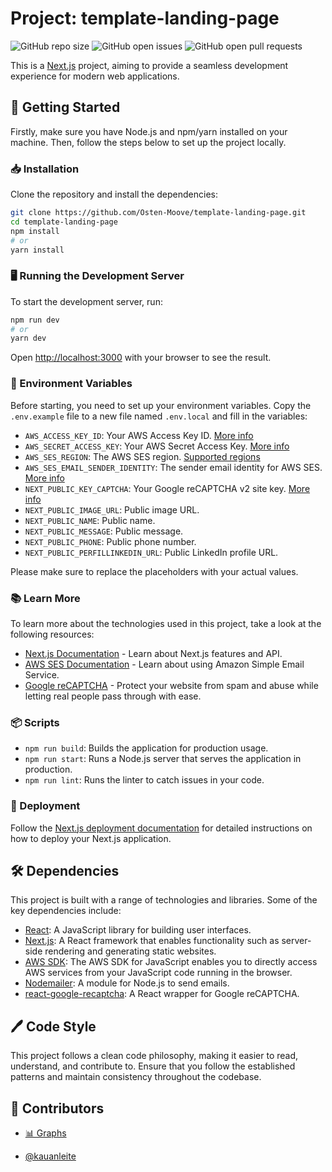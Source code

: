 # Project: template-landing-page

![GitHub repo size](https://img.shields.io/github/repo-size/iuricode/README-template?style=for-the-badge)
![GitHub open issues](https://img.shields.io/bitbucket/issues/iuricode/README-template?style=for-the-badge)
![GitHub open pull requests](https://img.shields.io/bitbucket/pr-raw/iuricode/README-template?style=for-the-badge)


This is a [Next.js](https://nextjs.org/) project, aiming to provide a seamless development experience for modern web applications.

## 🚀 Getting Started

Firstly, make sure you have Node.js and npm/yarn installed on your machine. Then, follow the steps below to set up the project locally.

### 📥 Installation

Clone the repository and install the dependencies:

```bash
git clone https://github.com/Osten-Moove/template-landing-page.git
cd template-landing-page
npm install
# or
yarn install
```

### 🖥️ Running the Development Server

To start the development server, run:

```bash
npm run dev
# or
yarn dev
```

Open [http://localhost:3000](http://localhost:3000) with your browser to see the result.

### 📂 Environment Variables

Before starting, you need to set up your environment variables. Copy the `.env.example` file to a new file named `.env.local` and fill in the variables:

- `AWS_ACCESS_KEY_ID`: Your AWS Access Key ID. [More info](https://docs.aws.amazon.com/general/latest/gr/aws-sec-cred-types.html#access-keys-and-secret-access-keys)
- `AWS_SECRET_ACCESS_KEY`: Your AWS Secret Access Key. [More info](https://docs.aws.amazon.com/general/latest/gr/aws-sec-cred-types.html#access-keys-and-secret-access-keys)
- `AWS_SES_REGION`: The AWS SES region. [Supported regions](https://docs.aws.amazon.com/general/latest/gr/ses.html)
- `AWS_SES_EMAIL_SENDER_IDENTITY`: The sender email identity for AWS SES. [More info](https://docs.aws.amazon.com/ses/latest/dg/sending-authorization-identity-owner-tasks.html)
- `NEXT_PUBLIC_KEY_CAPTCHA`: Your Google reCAPTCHA v2 site key. [More info](https://developers.google.com/recaptcha/docs/display)
- `NEXT_PUBLIC_IMAGE_URL`: Public image URL.
- `NEXT_PUBLIC_NAME`: Public name.
- `NEXT_PUBLIC_MESSAGE`: Public message.
- `NEXT_PUBLIC_PHONE`: Public phone number.
- `NEXT_PUBLIC_PERFILLINKEDIN_URL`: Public LinkedIn profile URL.

Please make sure to replace the placeholders with your actual values.

### 📚 Learn More

To learn more about the technologies used in this project, take a look at the following resources:

- [Next.js Documentation](https://nextjs.org/docs) - Learn about Next.js features and API.
- [AWS SES Documentation](https://docs.aws.amazon.com/ses/latest/dg/Welcome.html) - Learn about using Amazon Simple Email Service.
- [Google reCAPTCHA](https://developers.google.com/recaptcha) - Protect your website from spam and abuse while letting real people pass through with ease.

### 📦 Scripts

- `npm run build`: Builds the application for production usage.
- `npm run start`: Runs a Node.js server that serves the application in production.
- `npm run lint`: Runs the linter to catch issues in your code.

### 🚀 Deployment

Follow the [Next.js deployment documentation](https://nextjs.org/docs/deployment) for detailed instructions on how to deploy your Next.js application.

## 🛠️ Dependencies

This project is built with a range of technologies and libraries. Some of the key dependencies include:

- [React](https://reactjs.org/): A JavaScript library for building user interfaces.
- [Next.js](https://nextjs.org/): A React framework that enables functionality such as server-side rendering and generating static websites.
- [AWS SDK](https://aws.amazon.com/sdk-for-javascript/): The AWS SDK for JavaScript enables you to directly access AWS services from your JavaScript code running in the browser.
- [Nodemailer](https://nodemailer.com/about/): A module for Node.js to send emails.
- [react-google-recaptcha](https://www.npmjs.com/package/react-google-recaptcha): A React wrapper for Google reCAPTCHA.

## 🖊️ Code Style

This project follows a clean code philosophy, making it easier to read, understand, and contribute to. Ensure that you follow the established patterns and maintain consistency throughout the codebase.

## 🤝 Contributors

- [📊 Graphs](https://github.com/Osten-Moove/xskill-business-lp/graphs/contributors)

- [@kauanleite](https://github.com/Kauan-Leite)
